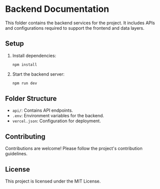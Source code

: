 # Backend Documentation

This folder contains the backend services for the project. It includes APIs and configurations required to support the frontend and data layers.

## Setup

1. Install dependencies:
   ```bash
   npm install
   ```
2. Start the backend server:
   ```bash
   npm run dev
   ```

## Folder Structure
- `api/`: Contains API endpoints.
- `.env`: Environment variables for the backend.
- `vercel.json`: Configuration for deployment.

## Contributing
Contributions are welcome! Please follow the project's contribution guidelines.

## License
This project is licensed under the MIT License.